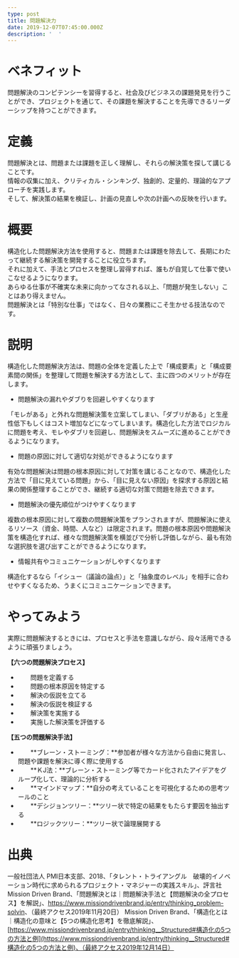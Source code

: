 ```yaml
---
type: post
title: 問題解決力
date: 2019-12-07T07:45:00.000Z
description: '  '
---
```

# ベネフィット

問題解決のコンピテンシーを習得すると、社会及びビジネスの課題発見を行うことができ、プロジェクトを通じて、その課題を解決することを先導できるリーダーシップを持つことができます。

# 定義

問題解決とは、問題または課題を正しく理解し、それらの解決策を探して講じることです。\
情報の収集に加え、クリティカル・シンキング、独創的、定量的、理論的なアプローチを実践します。\
そして、解決策の結果を検証し、計画の見直しや次の計画への反映を行います。

# 概要

構造化した問題解決方法を使用すると、問題または課題を除去して、長期にわたって継続する解決策を開発することに役立ちます。\
それに加えて、手法とプロセスを整理し習得すれば、誰もが自覚して仕事で使いこなせるようになります。\
あらゆる仕事が不確実な未来に向かってなされる以上、「問題が発生しない」ことはあり得えません。\
問題解決とは「特別な仕事」ではなく、日々の業務にこそ生かせる技法なのです。

# 説明

構造化した問題解決方法は、問題の全体を定義した上で「構成要素」と「構成要素間の関係」を整理して問題を解決する方法として、主に四つのメリットが存在します。

* 問題解決の漏れやダブりを回避しやすくなります

「モレがある」と外れな問題解決策を立案してしまい、「ダブリがある」と生産性低下もしくはコスト増加などになってしまいます。構造化した方法でロジカルに問題を考え、モレやダブリを回避し、問題解決をスムーズに進めることができるようになります。

* 問題の原因に対して適切な対処ができるようになります

有効な問題解決は問題の根本原因に対して対策を講じることなので、構造化した方法で「目に見えている問題」から、「目に見えない原因」を探求する原因と結果の関係整理することができ、継続する適切な対策で問題を除去できます。

* 問題解決の優先順位がつけやすくなります

複数の根本原因に対して複数の問題解決策をプランされますが、問題解決に使えるリソース（資金、時間、人など）は限定されます。問題の根本原因や問題解決策を構造化すれば、様々な問題解決策を横並びで分析し評価しながら、最も有効な選択肢を選び出すことができるようになります。

* 情報共有やコミュニケーションがしやすくなります

構造化するなら「イシュー（議論の論点）」と「抽象度のレベル」を相手に合わせやすくなるため、うまくにコミュニケーションできます。

# やってみよう

実際に問題解決するときには、プロセスと手法を意識しながら、段々活用できるように頑張りましょう。

**【六つの問題解決プロセス】**

* 　　問題を定義する
* 　　問題の根本原因を特定する
* 　　解決の仮説を立てる
* 　　解決の仮説を検証する
* 　　解決策を実施する
* 　　実施した解決策を評価する

**【五つの問題解決手法】**

* 　　**ブレーン・ストーミング：**参加者が様々な方法から自由に発言し、問題や課題を解決に導く際に使用する
* 　　**ＫJ法：**ブレーン・ストーミング等でカード化されたアイデアをグループ化して、理論的に分析する
* 　　**マインドマップ：**自分の考えていることを可視化するための思考ツールのこと
* 　　**デシジョンツリー：**ツリー状で特定の結果をもたらす要因を抽出する
* 　　**ロジックツリー：**ツリー状で論理展開する


# 出典

一般社団法人 PMI日本支部、2018、「タレント・トライアングル　破壊的イノベーション時代に求められるプロジェクト・マネジャーの実践スキル」、評言社
Mission Driven Brand、「問題解決とは｜問題解決手法と【問題解決の全プロセス】を解説」、<https://www.missiondrivenbrand.jp/entry/thinking_problem-solvin>、（最終アクセス2019年11月20日）
Mission Driven Brand、「構造化とは｜構造化の意味と【5つの構造化思考】を徹底解説」、[https://www.missiondrivenbrand.jp/entry/thinking__Structured#構造化の5つの方法と例](https://www.missiondrivenbrand.jp/entry/thinking__Structured#構造化の5つの方法と例)、（最終アクセス2019年12月14日）
